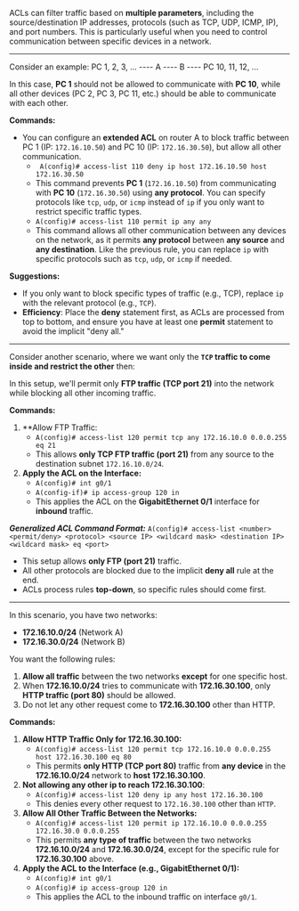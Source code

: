 ACLs can filter traffic based on **multiple parameters**, including the source/destination IP addresses, protocols (such as TCP, UDP, ICMP, IP), and port numbers. This is particularly useful when you need to control communication between specific devices in a network.

---
Consider an example:
PC 1, 2, 3, ... ---- A ---- B ---- PC 10, 11, 12, ...

In this case, **PC 1** should not be allowed to communicate with **PC 10**, while all other devices (PC 2, PC 3, PC 11, etc.) should be able to communicate with each other.

**Commands:**
* You can configure an **extended ACL** on router A to block traffic between PC 1 (IP: `172.16.10.50`) and PC 10 (IP: `172.16.30.50`), but allow all other communication.
	* ` A(config)# access-list 110 deny ip host 172.16.10.50 host 172.16.30.50`
	* This command prevents **PC 1** (`172.16.10.50`) from communicating with **PC 10** (`172.16.30.50`) using **any protocol**. You can specify protocols like `tcp`, `udp`, or `icmp` instead of `ip` if you only want to restrict specific traffic types.
	- `A(config)# access-list 110 permit ip any any`
	- This command allows all other communication between any devices on the network, as it permits **any protocol** between **any source** and **any destination**. Like the previous rule, you can replace `ip` with specific protocols such as `tcp`, `udp`, or `icmp` if needed.

**Suggestions:**
- If you only want to block specific types of traffic (e.g., TCP), replace `ip` with the relevant protocol (e.g., `TCP`).
- **Efficiency**: Place the **deny** statement first, as ACLs are processed from top to bottom, and ensure you have at least one **permit** statement to avoid the implicit "deny all."

---

Consider another scenario, where we want only the **`TCP` traffic to come inside and restrict the other** then:

In this setup, we'll permit only **FTP traffic (TCP port 21)** into the network while blocking all other incoming traffic.

**Commands:**
1. **Allow FTP Traffic:
	- `A(config)# access-list 120 permit tcp any 172.16.10.0 0.0.0.255 eq 21`
	- This allows **only TCP FTP traffic (port 21)** from any source to the destination subnet `172.16.10.0/24`.
2. **Apply the ACL on the Interface:**
	- `A(config)# int g0/1`
	- `A(config-if)# ip access-group 120 in`
	- This applies the ACL on the **GigabitEthernet 0/1** interface for **inbound** traffic.

***Generalized ACL Command Format:***
`A(config)# access-list <number> <permit/deny> <protocol> <source IP> <wildcard mask> <destination IP> <wildcard mask> eq <port>
`
- This setup allows **only FTP (port 21)** traffic.
- All other protocols are blocked due to the implicit **deny all** rule at the end.
- ACLs process rules **top-down**, so specific rules should come first.

---

In this scenario, you have two networks:

- **172.16.10.0/24** (Network A)
- **172.16.30.0/24** (Network B)

You want the following rules:

1. **Allow all traffic** between the two networks **except** for one specific host.
2. When **172.16.10.0/24** tries to communicate with **172.16.30.100**, only **HTTP traffic (port 80)** should be allowed.
3. Do not let any other request come to **172.16.30.100** other than HTTP.

**Commands:**
1. **Allow HTTP Traffic Only for 172.16.30.100:**
	- `A(config)# access-list 120 permit tcp 172.16.10.0 0.0.0.255 host 172.16.30.100 eq 80`
	- This permits **only HTTP (TCP port 80)** traffic from **any device** in the **172.16.10.0/24** network to **host 172.16.30.100**.
2. **Not allowing any other ip to reach 172.16.30.100**:
	- `A(config)# access-list 120 deny ip any host 172.16.30.100`
	- This denies every other request to `172.16.30.100` other than `HTTP`.
1. **Allow All Other Traffic Between the Networks:**
	- `A(config)# access-list 120 permit ip 172.16.10.0 0.0.0.255 172.16.30.0 0.0.0.255`
	- This permits **any type of traffic** between the two networks **172.16.10.0/24** and **172.16.30.0/24**, except for the specific rule for **172.16.30.100** above.
2. **Apply the ACL to the Interface (e.g., GigabitEthernet 0/1):**
	- `A(config)# int g0/1`
	- `A(config)# ip access-group 120 in`
	- This applies the ACL to the inbound traffic on interface `g0/1`.
